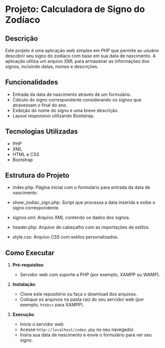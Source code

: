# Projeto: Calculadora de Signo do Zodíaco

## Descrição

Este projeto é uma aplicação web simples em PHP que permite ao usuário descobrir seu signo do zodíaco com base em sua data de nascimento. A aplicação utiliza um arquivo XML para armazenar as informações dos signos, incluindo datas, nomes e descrições.

## Funcionalidades

- Entrada da data de nascimento através de um formulário.
- Cálculo do signo correspondente considerando os signos que atravessam o final do ano.
- Exibição do nome do signo e uma breve descrição.
- Layout responsivo utilizando Bootstrap.

## Tecnologias Utilizadas

- PHP
- XML
- HTML e CSS
- Bootstrap

## Estrutura do Projeto

- index.php: Página inicial com o formulário para entrada da data de nascimento.

- show_zodiac_sign.php: Script que processa a data inserida e exibe o signo correspondente.

- signos.xml: Arquivo XML contendo os dados dos signos.

- header.php: Arquivo de cabeçalho com as importações de estilos.

- style.css: Arquivo CSS com estilos personalizados.

## Como Executar

1. **Pré-requisitos**:

   - Servidor web com suporte a PHP (por exemplo, XAMPP ou WAMP).

2. **Instalação**:

   - Clone este repositório ou faça o download dos arquivos.
   - Coloque os arquivos na pasta raiz do seu servidor web (por exemplo, `htdocs` para XAMPP).

3. **Execução**:
   - Inicie o servidor web.
   - Acesse `http://localhost/index.php` no seu navegador.
   - Insira sua data de nascimento e envie o formulário para ver seu signo.
